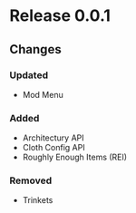 # Release 0.0.1

## Changes
### Updated
 - Mod Menu
### Added
 - Architectury API
 - Cloth Config API
 - Roughly Enough Items (REI)
### Removed
 - Trinkets